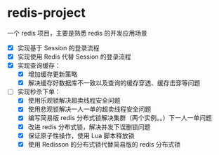 # redis-project
一个 redis 项目，主要是熟悉 redis 的开发应用场景

- [x] 实现基于 Session 的登录流程  
- [x] 实现使用 Redis 代替 Session 的登录流程  
- [x] 实现查询缓存：  
    - [x] 增加缓存更新策略  
    - [x] 解决缓存好数据库不一致以及查询的缓存穿透、缓存击穿等问题  
- [ ] 实现秒杀下单：  
    - [x] 使用乐观锁解决超卖线程安全问题
    - [x] 使用悲观锁解决一人一单的超卖线程安全问题
    - [x] 编写简易版 redis 分布式锁解决集群（两个实例。。）下一人一单问题
    - [x] 改进 redis 分布式锁，解决并发下误删锁问题
    - [x] 保证原子性操作，使用 Lua 脚本释放锁
    - [x] 使用 Redisson 的分布式锁代替简易版的 redis 分布式锁
